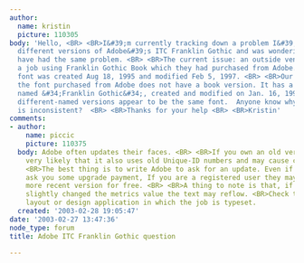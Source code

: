 ```yaml
---
author:
  name: kristin
  picture: 110305
body: 'Hello, <BR> <BR>I&#39;m currently tracking down a problem I&#39;ve had using
  different versions of Adobe&#39;s ITC Franklin Gothic and was wondering if others
  have had the same problem. <BR> <BR>The current issue: an outside vendor sent us
  a job using Franklin Gothic Book which they had purchased from Adobe. Their particular
  font was created Aug 18, 1995 and modified Feb 5, 1997. <BR> <BR>Our version of
  the font purchased from Adobe does not have a book version. It has a screen font
  named &#34;Franklin Gothic&#34;, created and modified on Jan. 16, 1997. <BR> <BR>These
  different-named versions appear to be the same font.  Anyone know why the naming
  is inconsistent?  <BR> <BR>Thanks for your help <BR> <BR>Kristin'
comments:
- author:
    name: piccic
    picture: 110375
  body: Adobe often updates their faces. <BR> <BR>If you own an old version it&#39;s
    very likely that it also uses old Unique-ID numbers and may cause conflicts. <BR>
    <BR>The best thing is to write Adobe to ask for an update. Even if they possibly
    ask you some upgrade payment, If you are a registered user they may give you a
    more recent version for free. <BR> <BR>A thing to note is that, if they have even
    slightly changed the metrics value the text may reflow. <BR>Check this in your
    layout or design application in which the job is typeset.
  created: '2003-02-28 19:05:47'
date: '2003-02-27 13:47:36'
node_type: forum
title: Adobe ITC Franklin Gothic question

---
```

